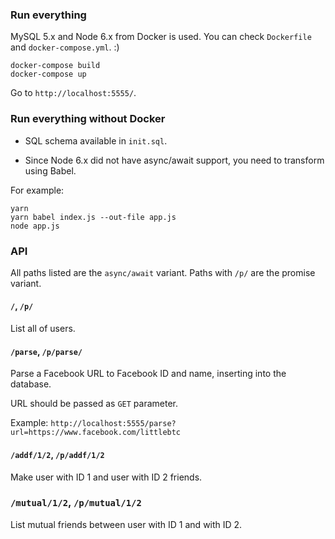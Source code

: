 ### Run everything

MySQL 5.x and Node 6.x from Docker is used. You can check `Dockerfile` and `docker-compose.yml`. :)

    docker-compose build
    docker-compose up

Go to `http://localhost:5555/`.


### Run everything without Docker

* SQL schema available in `init.sql`.

* Since Node 6.x did not have async/await support, you need to transform using Babel.

For example:

    yarn
    yarn babel index.js --out-file app.js
    node app.js


### API

All paths listed are the `async/await` variant. Paths with `/p/` are the promise variant.

#### `/`, `/p/`

List all of users.

#### `/parse`, `/p/parse/`

Parse a Facebook URL to Facebook ID and name, inserting into the database.

URL should be passed as `GET` parameter.

Example: `http://localhost:5555/parse?url=https://www.facebook.com/littlebtc`

#### `/addf/1/2`, `/p/addf/1/2`

Make user with ID 1 and user with ID 2 friends.

### `/mutual/1/2`, `/p/mutual/1/2`

List mutual friends between user with ID 1 and with ID 2.
